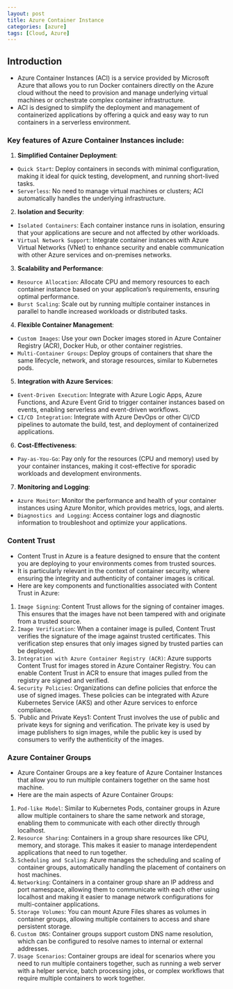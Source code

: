 ```yaml
---
layout: post
title: Azure Container Instance
categories: [azure]
tags: [Cloud, Azure]
---
```


## Introduction
- Azure Container Instances (ACI) is a service provided by Microsoft Azure that allows you to run Docker containers directly on the Azure cloud without the need to provision and manage underlying virtual machines or orchestrate complex container infrastructure. 
- ACI is designed to simplify the deployment and management of containerized applications by offering a quick and easy way to run containers in a serverless environment.

### Key features of Azure Container Instances include:

1. **Simplified Container Deployment**:
- `Quick Start`: Deploy containers in seconds with minimal configuration, making it ideal for quick testing, development, and running short-lived tasks.
- `Serverless`: No need to manage virtual machines or clusters; ACI automatically handles the underlying infrastructure.

2. **Isolation and Security**:
- `Isolated Containers`: Each container instance runs in isolation, ensuring that your applications are secure and not affected by other workloads.
- `Virtual Network Support`: Integrate container instances with Azure Virtual Networks (VNet) to enhance security and enable communication with other Azure services and on-premises networks.

3. **Scalability and Performance**:
- `Resource Allocation`: Allocate CPU and memory resources to each container instance based on your application’s requirements, ensuring optimal performance.
- `Burst Scaling`: Scale out by running multiple container instances in parallel to handle increased workloads or distributed tasks.

4. **Flexible Container Management**:
- `Custom Images`: Use your own Docker images stored in Azure Container Registry (ACR), Docker Hub, or other container registries.
- `Multi-Container Groups`: Deploy groups of containers that share the same lifecycle, network, and storage resources, similar to Kubernetes pods.

5. **Integration with Azure Services**:
- `Event-Driven Execution`: Integrate with Azure Logic Apps, Azure Functions, and Azure Event Grid to trigger container instances based on events, enabling serverless and event-driven workflows.
- `CI/CD Integration`: Integrate with Azure DevOps or other CI/CD pipelines to automate the build, test, and deployment of containerized applications.

6. **Cost-Effectiveness**:
- `Pay-as-You-Go`: Pay only for the resources (CPU and memory) used by your container instances, making it cost-effective for sporadic workloads and development environments.

7. **Monitoring and Logging**:
- `Azure Monitor`: Monitor the performance and health of your container instances using Azure Monitor, which provides metrics, logs, and alerts.
- `Diagnostics and Logging`: Access container logs and diagnostic information to troubleshoot and optimize your applications.


### Content Trust
- Content Trust in Azure is a feature designed to ensure that the content you are deploying to your environments comes from trusted sources. 
- It is particularly relevant in the context of container security, where ensuring the integrity and authenticity of container images is critical.
- Here are key components and functionalities associated with Content Trust in Azure:
1. `Image Signing`: Content Trust allows for the signing of container images. This ensures that the images have not been tampered with and originate from a trusted source.
2. `Image Verification`: When a container image is pulled, Content Trust verifies the signature of the image against trusted certificates. This verification step ensures that only images signed by trusted parties can be deployed.
3. `Integration with Azure Container Registry (ACR)`: Azure supports Content Trust for images stored in Azure Container Registry. You can enable Content Trust in ACR to ensure that images pulled from the registry are signed and verified.
4. `Security Policies`: Organizations can define policies that enforce the use of signed images. These policies can be integrated with Azure Kubernetes Service (AKS) and other Azure services to enforce compliance.
5. `Public and Private Keys1: Content Trust involves the use of public and private keys for signing and verification. The private key is used by image publishers to sign images, while the public key is used by consumers to verify the authenticity of the images.

### Azure Container Groups
- Azure Container Groups are a key feature of Azure Container Instances that allow you to run multiple containers together on the same host machine. 
- Here are the main aspects of Azure Container Groups:

1. `Pod-like Model`: Similar to Kubernetes Pods, container groups in Azure allow multiple containers to share the same network and storage, enabling them to communicate with each other directly through localhost.
2. `Resource Sharing`: Containers in a group share resources like CPU, memory, and storage. This makes it easier to manage interdependent applications that need to run together.
3. `Scheduling and Scaling`: Azure manages the scheduling and scaling of container groups, automatically handling the placement of containers on host machines.
4. `Networking`: Containers in a container group share an IP address and port namespace, allowing them to communicate with each other using localhost and making it easier to manage network configurations for multi-container applications.
5. `Storage Volumes`: You can mount Azure Files shares as volumes in container groups, allowing multiple containers to access and share persistent storage.
6. `Custom DNS`: Container groups support custom DNS name resolution, which can be configured to resolve names to internal or external addresses.
7. `Usage Scenarios`: Container groups are ideal for scenarios where you need to run multiple containers together, such as running a web server with a helper service, batch processing jobs, or complex workflows that require multiple containers to work together.

